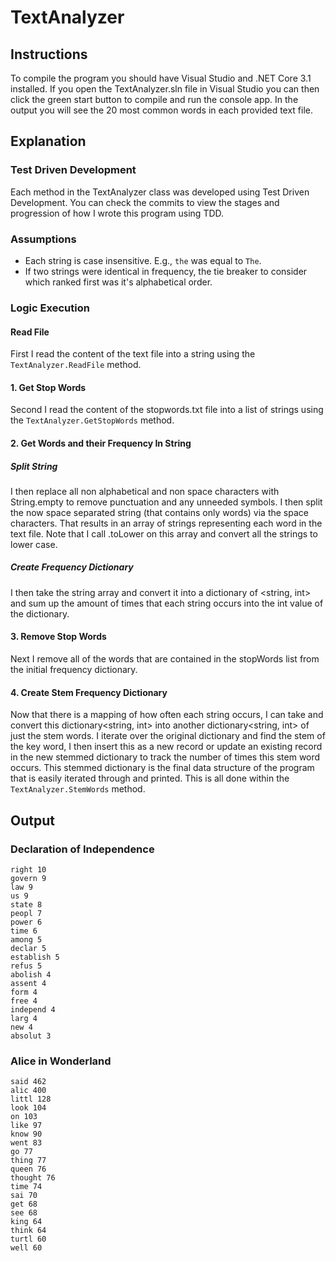 # TextAnalyzer
## Instructions
To compile the program you should have Visual Studio and .NET Core 3.1 installed. If you open the TextAnalyzer.sln file in Visual Studio you can then click the green start button to compile and run the console app. In the output you will see the 20 most common words in each provided text file.
## Explanation
### Test Driven Development
Each method in the TextAnalyzer class was developed using Test Driven Development. You can check the commits to view the stages and progression of how I wrote this program using TDD. 
### Assumptions
- Each string is case insensitive. E.g., `the` was equal to `The`. 
- If two strings were identical in frequency, the tie breaker to consider which ranked first was it's alphabetical order.
### Logic Execution
#### Read File
First I read the content of the text file into a string using the `TextAnalyzer.ReadFile` method. 
#### 1. Get Stop Words
Second I read the content of the stopwords.txt file into a list of strings using the `TextAnalyzer.GetStopWords` method.
#### 2. Get Words and their Frequency In String
##### Split String
I then replace all non alphabetical and non space characters with String.empty to remove punctuation and any unneeded symbols. I then split the now space separated string (that contains only words) via the space characters. That results in an array of strings representing each word in the text file. Note that I call .toLower on this array and convert all the strings to lower case. 
##### Create Frequency Dictionary
I then take the string array and convert it into a dictionary of <string, int> and sum up the amount of times that each string occurs into the int value of the dictionary.
#### 3. Remove Stop Words
Next I remove all of the words that are contained in the stopWords list from the initial frequency dictionary.
#### 4. Create Stem Frequency Dictionary
Now that there is a mapping of how often each string occurs, I can take and convert this dictionary<string, int> into another dictionary<string, int> of just the stem words. I iterate over the original dictionary and find the stem of the key word, I then insert this as a new record or update an existing record in the new stemmed dictionary to track the number of times this stem word occurs. This stemmed dictionary is the final data structure of the program that is easily iterated through and printed. This is all done within the `TextAnalyzer.StemWords` method.

## Output
### Declaration of Independence
    right 10
    govern 9
    law 9
    us 9
    state 8
    peopl 7
    power 6
    time 6
    among 5
    declar 5
    establish 5
    refus 5
    abolish 4
    assent 4
    form 4
    free 4
    independ 4
    larg 4
    new 4
    absolut 3
    
### Alice in Wonderland
    said 462
    alic 400
    littl 128
    look 104
    on 103
    like 97
    know 90
    went 83
    go 77
    thing 77
    queen 76
    thought 76
    time 74
    sai 70
    get 68
    see 68
    king 64
    think 64
    turtl 60
    well 60
